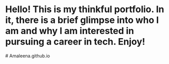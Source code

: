 # Hello! This is my thinkful portfolio. In it, there is a brief glimpse into who I am and why I am interested in pursuing a career in tech. Enjoy! 
#   A m a l e e n a . g i t h u b . i o  
 